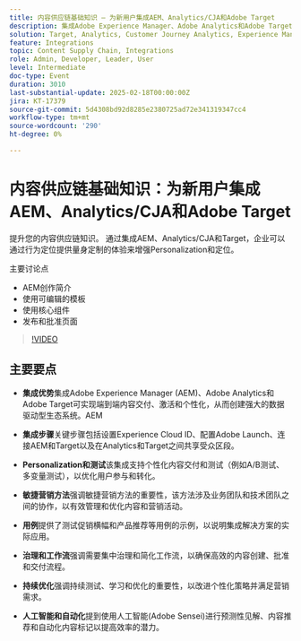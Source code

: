```yaml
---
title: 内容供应链基础知识 — 为新用户集成AEM、Analytics/CJA和Adobe Target
description: 集成Adobe Experience Manager、Adobe Analytics和Adobe Target可简化内容交付、个性化和测试，通过AI驱动的洞察和自动化促进敏捷营销方法和持续优化。
solution: Target, Analytics, Customer Journey Analytics, Experience Manager
feature: Integrations
topic: Content Supply Chain, Integrations
role: Admin, Developer, Leader, User
level: Intermediate
doc-type: Event
duration: 3010
last-substantial-update: 2025-02-18T00:00:00Z
jira: KT-17379
source-git-commit: 5d4308bd92d8285e2380725ad72e341319347cc4
workflow-type: tm+mt
source-wordcount: '290'
ht-degree: 0%

---
```



# 内容供应链基础知识：为新用户集成AEM、Analytics/CJA和Adobe Target

提升您的内容供应链知识。 通过集成AEM、Analytics/CJA和Target，企业可以通过行为定位提供量身定制的体验来增强Personalization和定位。

主要讨论点

* AEM创作简介
* 使用可编辑的模板
* 使用核心组件
* 发布和批准页面

>[!VIDEO](https://video.tv.adobe.com/v/3444459/?learn=on&enablevpops)

## 主要要点

* **集成优势**&#x200B;集成Adobe Experience Manager (AEM)、Adobe Analytics和Adobe Target可实现端到端内容交付、激活和个性化，从而创建强大的数据驱动型生态系统。&#x200B;AEM

* **集成步骤**&#x200B;关键步骤包括设置Experience Cloud ID、配置Adobe Launch、连接AEM和Target以及在Analytics和Target之间共享受众区段。

* **Personalization和测试**&#x200B;该集成支持个性化内容交付和测试（例如A/B测试、多变量测试），以优化用户参与和转化。

* **敏捷营销方法**&#x200B;强调敏捷营销方法的重要性，该方法涉及业务团队和技术团队之间的协作，以有效管理和优化内容和营销活动。

* **用例**&#x200B;提供了测试促销横幅和产品推荐等用例的示例，以说明集成解决方案的实际应用。

* **治理和工作流**&#x200B;强调需要集中治理和简化工作流，以确保高效的内容创建、批准和交付流程。

* **持续优化**&#x200B;强调持续测试、学习和优化的重要性，以改进个性化策略并满足营销需求。

* **人工智能和自动化**&#x200B;提到使用人工智能(Adobe Sensei)进行预测性见解、内容推荐和自动化内容标记以提高效率的潜力。
